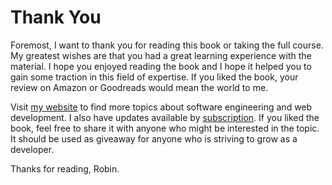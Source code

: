 # Thank You

Foremost, I want to thank you for reading this book or taking the full course. My greatest wishes are that you had a great learning experience with the material. I hope you enjoyed reading the book and I hope it helped you to gain some traction in this field of expertise. If you liked the book, your review on Amazon or Goodreads would mean the world to me.

Visit [my website](https://www.robinwieruch.de/) to find more topics about software engineering and web development. I also have updates available by [subscription](https://www.getrevue.co/profile/rwieruch). If you liked the book, feel free to share it with anyone who might be interested in the topic. It should be used as giveaway for anyone who is striving to grow as a developer.

Thanks for reading,
Robin.